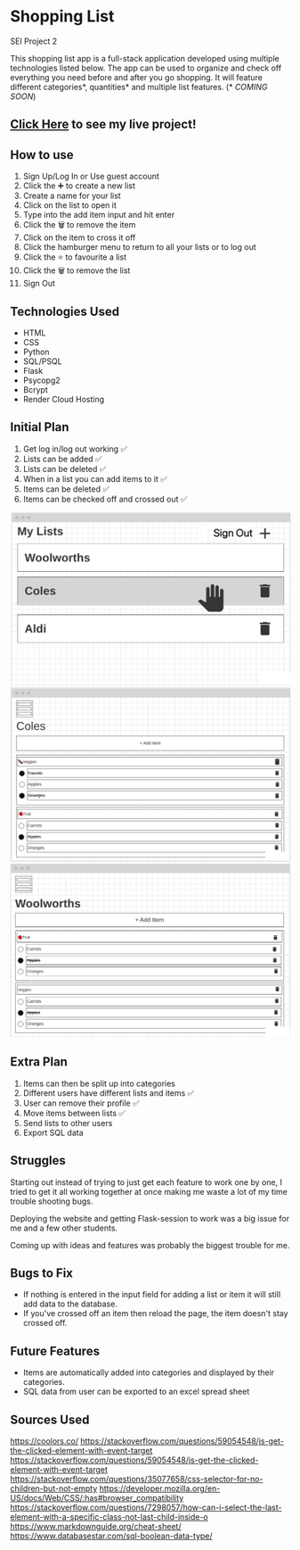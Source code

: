 # Shopping List
SEI Project 2

This shopping list app is a full-stack application developed using multiple technologies listed below. The app can be used to organize and check off everything you need before and after you go shopping. It will feature different categories*, quantities* and multiple list features.
(* *COMING SOON*)

## [Click Here](https://antalthomas.github.io/Shopping_List/) to see my live project!

## How to use
1. Sign Up/Log In or Use guest account
2. Click the ➕ to create a new list
3. Create a name for your list
4. Click on the list to open it
5. Type into the add item input and hit enter
6. Click the 🗑️ to remove the item
7. Click on the item to cross it off
7. Click the hamburger menu to return to all your lists or to log out
8. Click the ⭐ to favourite a list
8. Click the 🗑️ to remove the list
9. Sign Out


## Technologies Used
- HTML
- CSS
- Python
- SQL/PSQL
- Flask
- Psycopg2
- Bcrypt
- Render Cloud Hosting


## Initial Plan
1. Get log in/log out working :white_check_mark:
2. Lists can be added :white_check_mark:
3. Lists can be deleted :white_check_mark:
4. When in a list you can add items to it :white_check_mark:
5. Items can be deleted :white_check_mark:
6. Items can be checked off and crossed out :white_check_mark:

![Wireframe (User settings/all lists)](./images/All%20Lists.png)
![Wireframe (Coles list)](./images/Coles%20List.png)
![Wireframe (Woolworths lists)](./images/Woolworths%20List.png)

## Extra Plan
1. Items can then be split up into categories
2. Different users have different lists and items :white_check_mark:
3. User can remove their profile :white_check_mark:
4. Move items between lists :white_check_mark:
5. Send lists to other users
6. Export SQL data

## Struggles
Starting out instead of trying to just get each feature to work one by one, I tried to get it all working together at once making me waste a lot of my time trouble shooting bugs.

Deploying the website and getting Flask-session to work was a big issue for me and a few other students.

Coming up with ideas and features was probably the biggest trouble for me.

## Bugs to Fix
- If nothing is entered in the input field for adding a list or item it will still add data to the database.
- If you've crossed off an item then reload the page, the item doesn't stay crossed off.

## Future Features
- Items are automatically added into categories and displayed by their categories.
- SQL data from user can be exported to an excel spread sheet

## Sources Used
https://coolors.co/
https://stackoverflow.com/questions/59054548/js-get-the-clicked-element-with-event-target
https://stackoverflow.com/questions/59054548/js-get-the-clicked-element-with-event-target
https://stackoverflow.com/questions/35077658/css-selector-for-no-children-but-not-empty
https://developer.mozilla.org/en-US/docs/Web/CSS/:has#browser_compatibility
https://stackoverflow.com/questions/7298057/how-can-i-select-the-last-element-with-a-specific-class-not-last-child-inside-o
https://www.markdownguide.org/cheat-sheet/
https://www.databasestar.com/sql-boolean-data-type/